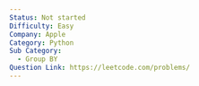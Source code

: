```yaml
---
Status: Not started
Difficulty: Easy
Company: Apple
Category: Python
Sub Category:
  - Group BY
Question Link: https://leetcode.com/problems/
---
```

